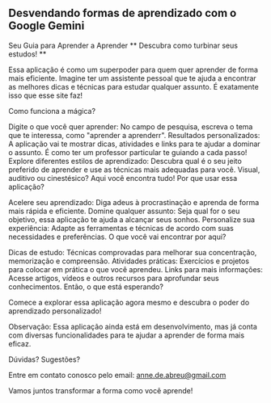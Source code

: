 ## Desvendando formas de aprendizado com o Google Gemini ##

Seu Guia para Aprender a Aprender
** Descubra como turbinar seus estudos! **

Essa aplicação é como um superpoder para quem quer aprender de forma mais eficiente.  Imagine ter um assistente pessoal que te ajuda a encontrar as melhores dicas e técnicas para estudar qualquer assunto. É exatamente isso que esse site faz!

Como funciona a mágica?

Digite o que você quer aprender: No campo de pesquisa, escreva o tema que te interessa, como "aprender a aprenderr".
Resultados personalizados: A aplicação vai te mostrar dicas, atividades e links para te ajudar a dominar o assunto. É como ter um professor particular te guiando a cada passo!
Explore diferentes estilos de aprendizado: Descubra qual é o seu jeito preferido de aprender e use as técnicas mais adequadas para você. Visual, auditivo ou cinestésico? Aqui você encontra tudo!
Por que usar essa aplicação?

Acelere seu aprendizado: Diga adeus à procrastinação e aprenda de forma mais rápida e eficiente.
Domine qualquer assunto: Seja qual for o seu objetivo, essa aplicação te ajuda a alcançar seus sonhos.
Personalize sua experiência: Adapte as ferramentas e técnicas de acordo com suas necessidades e preferências.
O que você vai encontrar por aqui?

Dicas de estudo: Técnicas comprovadas para melhorar sua concentração, memorização e compreensão.
Atividades práticas: Exercícios e projetos para colocar em prática o que você aprendeu.
Links para mais informações: Acesse artigos, vídeos e outros recursos para aprofundar seus conhecimentos.
Então, o que está esperando?

Comece a explorar essa aplicação agora mesmo e descubra o poder do aprendizado personalizado!

Observação: Essa aplicação ainda está em desenvolvimento, mas já conta com diversas funcionalidades para te ajudar a aprender de forma mais eficaz.

Dúvidas? Sugestões?

Entre em contato conosco pelo email: anne.de.abreu@gmail.com

Vamos juntos transformar a forma como você aprende!

